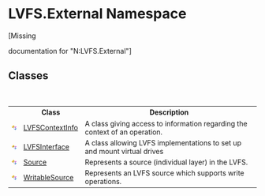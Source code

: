 # LVFS.External Namespace
 

\[Missing <summary> documentation for "N:LVFS.External"\]


## Classes
&nbsp;<table><tr><th></th><th>Class</th><th>Description</th></tr><tr><td>![Public class](media/pubclass.gif "Public class")</td><td><a href="09c74a4d-3965-0d4b-f9f9-f9b54f7d56d9">LVFSContextInfo</a></td><td>
A class giving access to information regarding the context of an operation.</td></tr><tr><td>![Public class](media/pubclass.gif "Public class")</td><td><a href="6a6b1f0f-1f9b-255e-aadf-e9d99eea95b1">LVFSInterface</a></td><td>
A class allowing LVFS implementations to set up and mount virtual drives</td></tr><tr><td>![Public class](media/pubclass.gif "Public class")</td><td><a href="05c85d1b-e4e2-db6e-96e7-2b1e8b63402d">Source</a></td><td>
Represents a source (individual layer) in the LVFS.</td></tr><tr><td>![Public class](media/pubclass.gif "Public class")</td><td><a href="eef32198-3bf0-ea5f-1d5c-ef3cf7488a57">WritableSource</a></td><td>
Represents an LVFS source which supports write operations.</td></tr></table>&nbsp;
